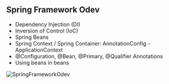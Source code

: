## Spring Framework Odev
* Dependency Injection (DI)
* Inversion of Control (IoC)
* Spring Beans
* Spring Context / Spring Container: AnnotationConfig - ApplicationContext
* @Configuration, @Bean, @Primary, @Qualifier Annotations
* Using beans in beans 


![SpringFrameworkOdev](https://github.com/atamertc/SpringExercise01-SpringContext/assets/121511182/94fed8c8-9209-45bd-b200-927f95de8db3)
